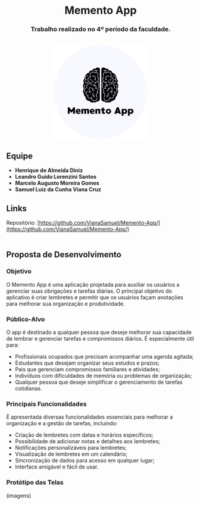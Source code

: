 <div align="center">
 
# Memento App
### Trabalho realizado no 4º período da faculdade.
<br>
 <img src="memento/assets/logo-round.png" height="250"/>
 
</div>

## Equipe
- **Henrique de Almeida Diniz**
- **Leandro Guido Lorenzini Santos**
- **Marcelo Augusto Moreira Gomes**
- **Samuel Luiz da Cunha Viana Cruz**

## Links
Repositório: [https://github.com/VianaSamuel/Memento-App/](https://github.com/VianaSamuel/Memento-App/)
<br>
<br>

## Proposta de Desenvolvimento
### Objetivo
O Memento App é uma aplicação projetada para auxiliar os usuários a gerenciar suas obrigações e tarefas diárias. O principal objetivo do aplicativo é criar lembretes e permitir que os usuários façam anotações para melhorar sua organização e produtividade.
### Público-Alvo
O app é destinado a qualquer pessoa que deseje melhorar sua capacidade de lembrar e gerenciar tarefas e compromissos diários. É especialmente útil para:
- Profissionais ocupados que precisam acompanhar uma agenda agitada;
- Estudantes que desejam organizar seus estudos e prazos;
- Pais que gerenciam compromissos familiares e atividades;
- Indivíduos com dificuldades de memória ou problemas de organização;
- Qualquer pessoa que deseje simplificar o gerenciamento de tarefas cotidianas.
### Principais Funcionalidades
É apresentada diversas funcionalidades essenciais para melhorar a organização e a gestão de tarefas, incluindo:
- Criação de lembretes com datas e horários específicos;
- Possibilidade de adicionar notas e detalhes aos lembretes;
- Notificações personalizáveis para lembretes;
- Visualização de lembretes em um calendário;
- Sincronização de dados para acesso em qualquer lugar;
- Interface amigável e fácil de usar.
### Protótipo das Telas
(imagens)
